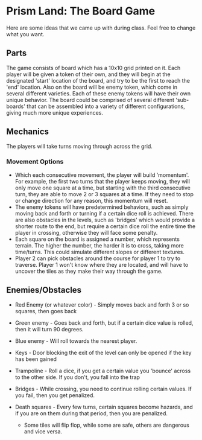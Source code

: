 # Prism Land: The Board Game

Here are some ideas that we came up with during class. Feel free to change what you want.

## Parts

The game consists of board which has a 10x10 grid printed on it. Each player will be given a token of their own, and they will begin at the designated 'start' location of the board, and try to be the first to reach the 'end' location. Also on the board will be enemy token, which come in several different varieties. Each of these enemy tokens will have their own unique behavior. The board could be comprised of several different 'sub-boards' that can be assembled into a variety of different configurations, giving much more unique experiences.

## Mechanics

The players will take turns moving through across the grid.

### Movement Options

- Which each consecutive movement, the player will build 'momentum'. For example, the first two turns that the player keeps moving, they will only move one square at a time, but starting with the third consecutive turn, they are able to move 2 or 3 squares at a time. If they need to stop or change direction for any reason, this momentum will reset.
- The enemy tokens will have predetermined behaviors, such as simply moving back and forth or turning if a certain dice roll is achieved. There are also obstacles in the levels, such as 'bridges' which would provide a shorter route to the end, but require a certain dice roll the entire time the player in crossing, otherwise they will face some penalty.
- Each square on the board is assigned a number, which represents terrain. The higher the number, the harder it is to cross, taking more time/turns. This could simulate different slopes or different textures.
- Player 2 can pick obstacles around the course for player 1 to try to traverse. Player 1 won't know where they are located, and will have to uncover the tiles as they make their way through the game.

## Enemies/Obstacles

- Red Enemy (or whatever color) - Simply moves back and forth 3 or so squares, then goes back
- Green enemy - Goes back and forth, but if a certain dice value is rolled, then it will turn 90 degrees.
- Blue enemy - Will roll towards the nearest player.

- Keys - Door blocking the exit of the level can only be opened if the key has been gained
- Trampoline - Roll a dice, if you get a certain value you 'bounce' across to the other side. If you don't, you fall into the trap
- Bridges - While crossing, you need to continue rolling certain values. If you fail, then you get penalized.
- Death squares - Every few turns, certain squares become hazards, and if you are on them during that period, then you are penalized.
    - Some tiles will flip flop, while some are safe, others are dangerous and vice versa.
